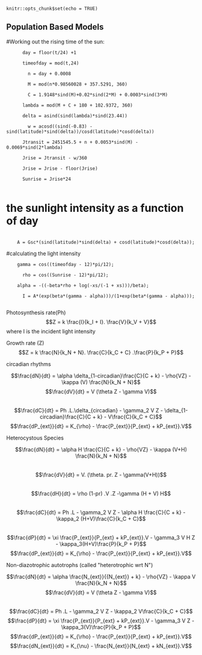 

```{r setup, include=FALSE}
knitr::opts_chunk$set(echo = TRUE)
```

## Population Based Models

#Working out the rising time of the sun:

```    
      day = floor(t/24) +1

      timeofday = mod(t,24)

        n = day + 0.0008
        
        M = mod(n*0.98560028 + 357.5291, 360)
        
        C = 1.9148*sind(M)+0.02*sind(2*M) + 0.0003*sind(3*M)
        
      lambda = mod(M + C + 180 + 102.9372, 360)
  
      delta = asind(sind(lambda)*sind(23.44))
    
        w = acosd((sind(-0.83) - sind(latitude)*sind(delta))/cosd(latitude)*cosd(delta))
        
      Jtransit = 2451545.5 + n + 0.0053*sind(M) - 0.0069*sind(2*lambda)
 
      Jrise = Jtransit - w/360
    
      Jrise = Jrise - floor(Jrise)
    
      Sunrise = Jrise*24
  
```

# the sunlight intensity as a function of day

```

    A = Gsc*(sind(latitude)*sind(delta) + cosd(latitude)*cosd(delta));

```

#calculating the light intensity

```
    gamma = cos((timeofday - 12)*pi/12);

      rho = cos((Sunrise - 12)*pi/12);
      
    alpha = -((-beta*rho + log(-xs/(-1 + xs)))/beta);
    
      I = A*(exp(beta*(gamma - alpha)))/(1+exp(beta*(gamma - alpha)));
    
```    
    
Photosynthesis rate(Ph)
$$Z = k \frac{I}{k_I + I}. \frac{V}{k_V + V}$$
where I is the incident light intensity

Growth rate (Z)
$$Z = k \frac{N}{k_N + N}. \frac{C}{k_C + C} .\frac{P}{k_P + P}$$

circadian rhythms

$$\frac{dN}{dt} = \alpha  \delta_{1-circadian}\frac{C}{C + k} - \rho{VZ} - \kappa (V) \frac{N}{k_N + N}$$ 
$$\frac{dV}{dt} = V (\theta Z - \gamma V)$$  
$$\frac{dC}{dt} = Ph .L.\delta_{circadian} - \gamma_2 V Z  -   \delta_{1-circadian}\frac{C}{C + k} - V\frac{C}{k_C + C}$$
$$\frac{dP_{ext}}{dt} = K_{\rho} - \frac{P_{ext}}{P_{ext} + kP_{ext}}.V$$

Heterocystous Species 

$$\frac{dN}{dt} = \alpha H \frac{C}{C + k} - \rho{VZ} - \kappa (V+H) \frac{N}{k_N + N}$$                                  
$$\frac{dV}{dt} = V. (\theta. pr. Z - \gamma(V+H))$$                                                                 
$$\frac{dH}{dt} = \rho (1-pr) .V .Z -\gamma (H + V) H$$                                                            
$$\frac{dC}{dt} = Ph .L - \gamma_2 V Z  - \alpha H \frac{C}{C + k} - \kappa_2 (H+V)\frac{C}{k_C + C}$$                        
$$\frac{dP}{dt} = \xi \frac{P_{ext}}{P_{ext} + kP_{ext}}.V - \gamma_3 V H Z - \kappa_3(H+V)\frac{P}{k_P + P}$$
$$\frac{dP_{ext}}{dt} = K_{\rho} - \frac{P_{ext}}{P_{ext} + kP_{ext}}.V$$ 

Non-diazotrophic autotrophs (called "heterotrophic wrt N")

$$\frac{dN}{dt} = \alpha  \frac{N_{ext}}{{N_{ext}} + k} - \rho{VZ} - \kappa V \frac{N}{k_N + N}$$
$$\frac{dV}{dt} = V (\theta Z - \gamma V)$$                                                
$$\frac{dC}{dt} = Ph .L - \gamma_2 V Z - \kappa_2 V\frac{C}{k_C + C}$$
$$\frac{dP}{dt} = \xi \frac{P_{ext}}{P_{ext} + kP_{ext}}.V - \gamma_3 V Z - \kappa_3(V)\frac{P}{k_P + P}$$
$$\frac{dP_{ext}}{dt} = K_{\rho} - \frac{P_{ext}}{P_{ext} + kP_{ext}}.V$$
$$\frac{dN_{ext}}{dt} = K_{\nu} - \frac{N_{ext}}{N_{ext} + kN_{ext}}.V$$


